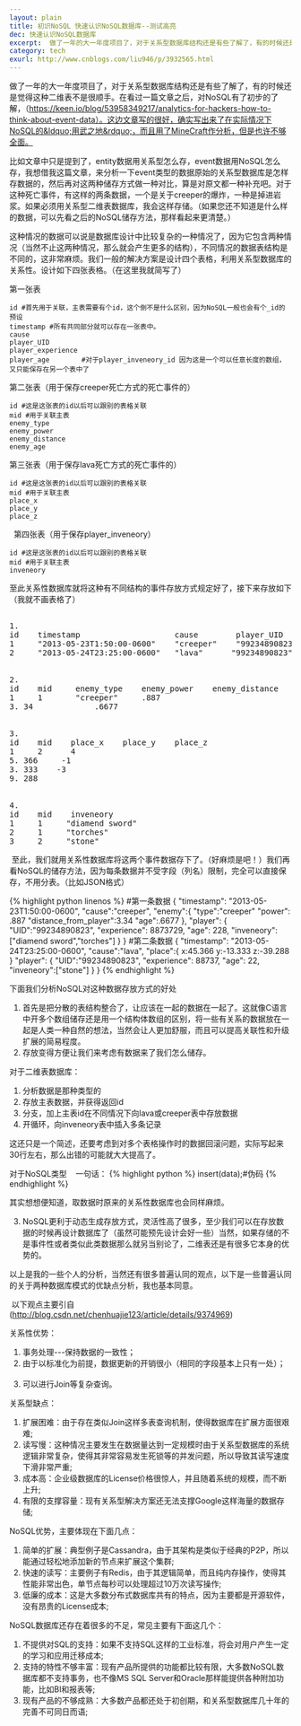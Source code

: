 ```yaml
---
layout: plain
title: 初识NoSQL 快速认识NoSQL数据库--测试高亮
dec: 快速认识NoSQL数据库
excerpt:  做了一年的大一年度项目了，对于关系型数据库结构还是有些了解了，有的时候还是觉得这种二维表不是很顺手。在看过一篇文章之后，对NoSQL有了初步的了解，（https://keen.io/blog/53958349217/analytics-for-hackers-how-to-think-about-e
category: tech
exurl: http://www.cnblogs.com/liu946/p/3932565.html
---
```

做了一年的大一年度项目了，对于关系型数据库结构还是有些了解了，有的时候还是觉得这种二维表不是很顺手。在看过一篇文章之后，对NoSQL有了初步的了解，（https://keen.io/blog/53958349217/analytics-for-hackers-how-to-think-about-event-data）。这边文章写的很好，确实写出来了在实际情况下NoSQL的&ldquo;用武之地&rdquo;，而且用了MineCraft作分析，但是也许不够全面。

比如文章中只是提到了，entity数据用关系型怎么存，event数据用NoSQL怎么存，我想借我这篇文章，来分析一下event类型的数据原始的关系型数据库是怎样存数据的，然后再对这两种储存方式做一种对比，算是对原文都一种补充吧。对于这种死亡事件，有这样的两条数据，一个是关于creeper的爆炸，一种是掉进岩浆。如果必须用关系型二维表数据库，我会这样存储。（如果您还不知道是什么样的数据，可以先看之后的NoSQL储存方法，那样看起来更清楚。）


这种情况的数据可以说是数据库设计中比较复杂的一种情况了，因为它包含两种情况（当然不止这两种情况，那么就会产生更多的结构），不同情况的数据表结构是不同的，这非常麻烦。我们一般的解决方案是设计四个表格，利用关系型数据库的关系性。设计如下四张表格。（在这里我就简写了）


第一张表

    id #首先用于关联，主表需要有个id，这个倒不是什么区别，因为NoSQL一般也会有个_id的预设
    timestamp #所有共同部分就可以存在一张表中。
    cause
    player_UID
    player_experience
    player_age        #对于player_inveneory_id 因为这是一个可以任意长度的数组，又只能保存在另一个表中了

第二张表（用于保存creeper死亡方式的死亡事件的）

    id #这是这张表的id以后可以跟别的表格关联
    mid #用于关联主表
    enemy_type
    enemy_power
    enemy_distance
    enemy_age

第三张表（用于保存lava死亡方式的死亡事件的）

    id #这是这张表的id以后可以跟别的表格关联
    mid #用于关联主表
    place_x
    place_y
    place_z

&nbsp;
第四张表（用于保存player_inveneory）

    id #这是这张表的id以后可以跟别的表格关联
    mid #用于关联主表
    inveneory

至此关系性数据库就将这种有不同结构的事件存放方式规定好了，接下来存放如下（我就不画表格了）
<pre>

1. 
id    timestamp                    cause        player_UID        player_experience    player_age
1     "2013-05-23T1:50:00-0600"    "creeper"    "99234890823"     8873729               228        
2     "2013-05-24T23:25:00-0600"   "lava"      "99234890823"     88737                 22


2. 
id    mid     enemy_type    enemy_power    enemy_distance    enemy_age
1     1       "creeper"     .887           
3. 34             .6677


3. 
id    mid    place_x    place_y    place_z
1     2      4
5. 366     -1
3. 333    -3
9. 288


4. 
id    mid    inveneory
1     1     "diamend sword"
2     1     "torches"
3     2     "stone"
</pre>
&nbsp;至此，我们就用关系性数据库将这两个事件数据存下了。（好麻烦是吧！）我们再看NoSQL的储存方法，因为每条数据并不受字段（列名）限制，完全可以直接保存，不用分表。（比如JSON格式）

{% highlight python linenos %}
#第一条数据
{
    "timestamp": "2013-05-23T1:50:00-0600",
    "cause":"creeper",
    "enemy":{
        "type":"creeper"
        "power": .887
        "distance_from_player":3.34
        "age":.6677
    },
    "player": {
        "UID":"99234890823",
        "experience": 8873729,
        "age": 228,
        "inveneory":["diamend sword","torches"]
    }
}
#第二条数据
{
    "timestamp": "2013-05-24T23:25:00-0600",
    "cause":"lava",
    "place":{
        x:45.366
        y:-13.333
        z:-39.288
    }
    "player": {
        "UID":"99234890823",
        "experience": 88737,
        "age": 22,
        "inveneory":["stone"]
    }
}
{% endhighlight %}

下面我们分析NoSQL对这种数据存放方式的好处

1. 首先是把分散的表结构整合了，让应该在一起的数据在一起了。这就像C语言中开多个数组储存还是用一个结构体数组的区别，将一些有关系的数据放在一起是人类一种自然的想法，当然会让人更加舒服，而且可以提高关联性和升级扩展的简易程度。
2. 存放变得方便让我们来考虑有数据来了我们怎么储存。

对于二维表数据库：&nbsp;&nbsp; &nbsp;

1. 分析数据是那种类型的&nbsp;&nbsp; &nbsp;
2. 存放主表数据，并获得返回id&nbsp;&nbsp; &nbsp;
3. 分支，加上主表id在不同情况下向lava或creeper表中存放数据&nbsp;&nbsp; &nbsp;
4. 开循环，向inveneory表中插入多条记录&nbsp;&nbsp; &nbsp;


这还只是一个简述，还要考虑到对多个表格操作时的数据回滚问题，实际写起来30行左右，那么出错的可能就大大提高了。


对于NoSQL类型&nbsp;&nbsp; &nbsp;一句话： 
{% highlight python %}
 insert(data);#伪码
{% endhighlight %}


其实想想便知道，取数据时原来的关系性数据库也会同样麻烦。

3. NoSQL更利于动态生成存放方式，灵活性高了很多，至少我们可以在存放数据的时候再设计数据库了（虽然可能预先设计会好一些）当然，如果存储的不是事件性或者类似此类数据那么就另当别论了，二维表还是有很多它本身的优势的。


以上是我的一些个人的分析，当然还有很多普遍认同的观点，以下是一些普遍认同的关于两种数据库模式的优缺点分析，我也基本同意。


&nbsp;以下观点主要引自(http://blog.csdn.net/chenhuajie123/article/details/9374969)


关系性优势：&nbsp;&nbsp; &nbsp;

1. 事务处理---保持数据的一致性；&nbsp;&nbsp; &nbsp;
2. 由于以标准化为前提，数据更新的开销很小（相同的字段基本上只有一处）；&nbsp;&nbsp; &nbsp;
3. 可以进行Join等复杂查询。


关系型缺点：&nbsp;&nbsp; &nbsp;

1.  扩展困难：由于存在类似Join这样多表查询机制，使得数据库在扩展方面很艰难; &nbsp;&nbsp; &nbsp;
2.  读写慢：这种情况主要发生在数据量达到一定规模时由于关系型数据库的系统逻辑非常复杂，使得其非常容易发生死锁等的并发问题，所以导致其读写速度下滑非常严重; &nbsp;&nbsp; &nbsp;
3.  成本高：企业级数据库的License价格很惊人，并且随着系统的规模，而不断上升; &nbsp;&nbsp; &nbsp;
4.  有限的支撑容量：现有关系型解决方案还无法支撑Google这样海量的数据存储; 


NoSQL优势，主要体现在下面几点： &nbsp;&nbsp; &nbsp;

1.  简单的扩展：典型例子是Cassandra，由于其架构是类似于经典的P2P，所以能通过轻松地添加新的节点来扩展这个集群; &nbsp;&nbsp; &nbsp;
2.  快速的读写：主要例子有Redis，由于其逻辑简单，而且纯内存操作，使得其性能非常出色，单节点每秒可以处理超过10万次读写操作; &nbsp;&nbsp; &nbsp;
3.  低廉的成本：这是大多数分布式数据库共有的特点，因为主要都是开源软件，没有昂贵的License成本; 


NoSQL数据库还存在着很多的不足，常见主要有下面这几个： &nbsp;&nbsp; &nbsp;

1.  不提供对SQL的支持：如果不支持SQL这样的工业标准，将会对用户产生一定的学习和应用迁移成本; &nbsp;&nbsp; &nbsp;
2.  支持的特性不够丰富：现有产品所提供的功能都比较有限，大多数NoSQL数据库都不支持事务，也不像MS SQL Server和Oracle那样能提供各种附加功能，比如BI和报表等; &nbsp;&nbsp; &nbsp;
3.  现有产品的不够成熟：大多数产品都还处于初创期，和关系型数据库几十年的完善不可同日而语; &nbsp;&nbsp; 